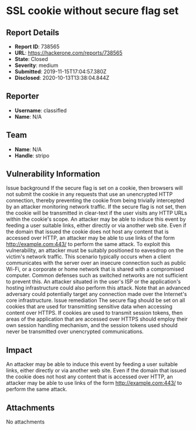 #  SSL cookie without secure flag set

## Report Details
- **Report ID**: 738565
- **URL**: https://hackerone.com/reports/738565
- **State**: Closed
- **Severity**: medium
- **Submitted**: 2019-11-15T17:04:57.380Z
- **Disclosed**: 2020-10-13T13:38:04.844Z

## Reporter
- **Username**: classifled
- **Name**: N/A

## Team
- **Name**: N/A
- **Handle**: stripo

## Vulnerability Information
Issue background
If the secure flag is set on a cookie, then browsers will not submit the cookie in any requests that use an unencrypted HTTP connection, thereby preventing the cookie from being trivially intercepted by an attacker monitoring network traffic. If the secure flag is not set, then the cookie will be transmitted in clear-text if the user visits any HTTP URLs within the cookie's scope. An attacker may be able to induce this event by feeding a user suitable links, either directly or via another web site. Even if the domain that issued the cookie does not host any content that is accessed over HTTP, an attacker may be able to use links of the form http://example.com:443/ to perform the same attack.
To exploit this vulnerability, an attacker must be suitably positioned to eavesdrop on the victim's network traffic. This scenario typically occurs when a client communicates with the server over an insecure connection such as public Wi-Fi, or a corporate or home network that is shared with a compromised computer. Common defenses such as switched networks are not sufficient to prevent this. An attacker situated in the user's ISP or the application's hosting infrastructure could also perform this attack. Note that an advanced adversary could potentially target any connection made over the Internet's core infrastructure.
Issue remediation
The secure flag should be set on all cookies that are used for transmitting sensitive data when accessing content over HTTPS. If cookies are used to transmit session tokens, then areas of the application that are accessed over HTTPS should employ their own session handling mechanism, and the session tokens used should never be transmitted over unencrypted communications.

## Impact

An attacker may be able to induce this event by feeding a user suitable links, either directly or via another web site. Even if the domain that issued the cookie does not host any content that is accessed over HTTP, an attacker may be able to use links of the form http://example.com:443/ to perform the same attack.

## Attachments
No attachments
